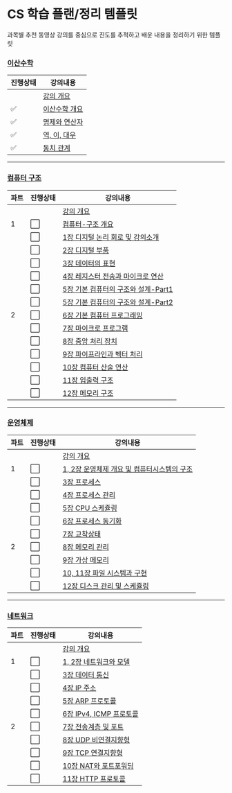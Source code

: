 # CS 학습 플랜/정리 템플릿
과목별 추천 동영상 강의를 중심으로 진도를 추적하고 배운 내용을 정리하기 위한 템플릿

### [이산수학](https://www.youtube.com/playlist?list=PLRx0vPvlEmdDgOIBt9MKQl-uMVrxtac4n)
|진행상태|강의내용|
| ------ | ------ | 
| | [강의 개요](이산수학) |
| :white_check_mark: |[이산수학 개요](이산수학/이산수학-개요.md) |
| :white_check_mark: |[명제와 연산자](이산수학/명제와-연산자.md) |
| :white_check_mark: |[역, 이, 대우](이산수학/역-이-대우.md) |
| :white_check_mark: |[동치 관계](이산수학/동치-관계.md) |

---

### [컴퓨터 구조](https://www.youtube.com/playlist?list=PLc8fQ-m7b1hCHTT7VH2oo0Ng7Et096dYc)
|파트|진행상태|강의내용|
| ------ | ------ | ------ |
| | | [강의 개요](컴퓨터-구조) |
|1| :white_large_square: | [컴퓨터-구조 개요](컴퓨터-구조/컴퓨터-구조-개요.md) |
| | :white_large_square: | [1장 디지털 논리 회로 및 강의소개](컴퓨터-구조/1장-디지털-논리-회로-및-강의소개.md) |
| | :white_large_square: | [2장 디지털 부품](컴퓨터-구조/2장-디지털-부품.md) |
| | :white_large_square: | [3장 데이터의 표현](컴퓨터-구조/3장-데이터의-표현.md) |
| | :white_large_square: | [4장 레지스터 전송과 마이크로 연산](컴퓨터-구조/4장-레지스터-전송과-마이크로-연산.md) |
| | :white_large_square: | [5장 기본 컴퓨터의 구조와 설계-Part1](컴퓨터-구조/5장-기본-컴퓨터의-구조와-설계-Part1.md) |
| | :white_large_square: | [5장 기본 컴퓨터의 구조와 설계-Part2](컴퓨터-구조/5장-기본-컴퓨터의-구조와-설계-Part2.md) |
|2| :white_large_square: | [6장 기본 컴퓨터 프로그래밍](컴퓨터-구조/6장-기본-컴퓨터-프로그래밍.md) |
| | :white_large_square: | [7장 마이크로 프로그램](컴퓨터-구조/7장-마이크로-프로그램.md) |
| | :white_large_square: | [8장 중앙 처리 장치](컴퓨터-구조/8장-중앙-처리-장치.md) |
| | :white_large_square: | [9장 파이프라인과 벡터 처리](컴퓨터-구조/9장-파이프라인과-벡터-처리.md) |
| | :white_large_square: | [10장 컴퓨터 산술 연산](컴퓨터-구조/10장-컴퓨터-산술-연산.md) |
| | :white_large_square: | [11장 입출력 구조](컴퓨터-구조/11장-입출력-구조.md) |
| | :white_large_square: | [12장 메모리 구조](컴퓨터-구조/12장-메모리-구조.md) |

---

### [운영체제](http://www.kocw.net/home/search/kemView.do?kemId=1046323)
|파트|진행상태|강의내용|
| ------ | ------ | ------ |
| | | [강의 개요](운영체제) |
|1| :white_large_square: | [1, 2장 운영체제 개요 및 컴퓨터시스템의 구조](운영체제/1,-2장-운영체제-개요-및-컴퓨터시스템의-구조.md) |
| | :white_large_square: | [3장 프로세스](운영체제/3장-프로세스.md) |
| | :white_large_square: | [4장 프로세스 관리](운영체제/4장-프로세스-관리.md) |
| | :white_large_square: | [5장 CPU 스케쥴링](운영체제/5장-CPU-스케쥴링.md) |
| | :white_large_square: | [6장 프로세스 동기화](운영체제/6장-프로세스-동기화.md) |
| | :white_large_square: | [7장 교착상태](운영체제/7장-교착상태.md) |
|2| :white_large_square: | [8장 메모리 관리](운영체제/8장-메모리-관리.md) |
| | :white_large_square: | [9장 가상 메모리](운영체제/9장-가상-메모리.md) |
| | :white_large_square: | [10, 11장 파일 시스템과 구현](운영체제/10,-11장-파일-시스템과-구현.md) |
| | :white_large_square: | [12장 디스크 관리 및 스케쥴링](운영체제/12장-디스크-관리-및-스케쥴링.md) |

---

### [네트워크](https://www.youtube.com/playlist?list=PL0d8NnikouEWcF1jJueLdjRIC4HsUlULi)
|파트|진행상태|강의내용|
| ------ | ------ | ------ |
| | | [강의 개요](네트워크) |
|1| :white_large_square: | [1, 2장 네트워크와 모델](네트워크/1,-2장-네트워크와-모델.md) |
| | :white_large_square: | [3장 데이터 통신](네트워크/3장-데이터-통신.md) |
| | :white_large_square: | [4장 IP 주소](네트워크/4장-IP-주소.md) |
| | :white_large_square: | [5장 ARP 프로토콜](네트워크/5장-ARP-프로토콜.md) |
| | :white_large_square: | [6장 IPv4, ICMP 프로토콜](네트워크/6장-IPv4,-ICMP-프로토콜.md) |
|2| :white_large_square: | [7장 전송계층 및 포트](네트워크/7장-전송계층-및-포트.md) |
| | :white_large_square: | [8장 UDP 비연결지향형](네트워크/8장-UDP-비연결지향형.md) |
| | :white_large_square: | [9장 TCP 연결지향형](네트워크/9장-TCP-연결지향형.md) |
| | :white_large_square: | [10장 NAT와 포트포워딩](네트워크/10장-NAT와-포트포워딩.md) |
| | :white_large_square: | [11장 HTTP 프로토콜](네트워크/11장-HTTP-프로토콜.md) |
